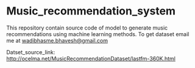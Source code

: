 # Music_recommendation_system
This repository contain source code of model to generate music recommendations using machine learning methods.
To get dataset email me at wadibhasme.bhavesh@gmail.com

Datset_source_link: http://ocelma.net/MusicRecommendationDataset/lastfm-360K.html



